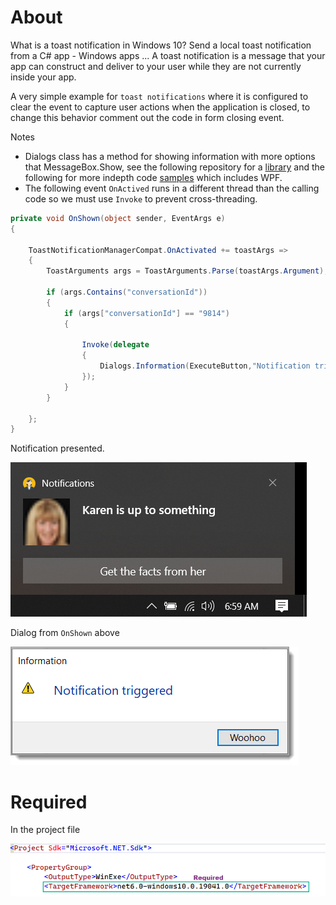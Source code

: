 ﻿# About

What is a toast notification in Windows 10?
Send a local toast notification from a C# app - Windows apps ...
A toast notification is a message that your app can construct and deliver to your user while they are not currently inside your app. 

A very simple example for `toast notifications` where it is configured to clear the event to capture user actions when the application is closed, to change this behavior comment out the code in form closing event.

Notes 
- Dialogs class has a method for showing information with more options that MessageBox.Show, see the following repository for a [library](https://github.com/karenpayneoregon/task-dialog-library) and the following for more indepth code [samples](https://github.com/karenpayneoregon/task-dialog-csharp) which includes WPF.
- The following event `OnActived` runs in a different thread than the calling code so we must use `Invoke` to prevent cross-threading.

```csharp
private void OnShown(object sender, EventArgs e)
{
           
    ToastNotificationManagerCompat.OnActivated += toastArgs =>
    {
        ToastArguments args = ToastArguments.Parse(toastArgs.Argument);

        if (args.Contains("conversationId"))
        {
            if (args["conversationId"] == "9814")
            {
                        
                Invoke(delegate
                {
                    Dialogs.Information(ExecuteButton,"Notification triggered", "Woohoo");
                });
            }
        }

    };
}
```

Notification presented.

![Notification1](assets/notification1.png)

Dialog from `OnShown` above

![Dialog](assets/dialog.png)

# Required

In the project file

![Required](assets/required.png)